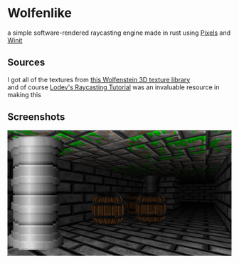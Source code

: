 # Wolfenlike
a simple software-rendered raycasting engine made in rust using [Pixels](https://github.com/parasyte/pixels) and [Winit](https://github.com/rust-windowing/winit)

## Sources
I got all of the textures from [this Wolfenstein 3D texture library](https://www.areyep.com/RIPandMCS-TextureLibrary.html) <br />
and of course [Lodev's Raycasting Tutorial](https://lodev.org/cgtutor/raycasting.html) was an invaluable resource in making this

## Screenshots
![image](./screenshot.png)
